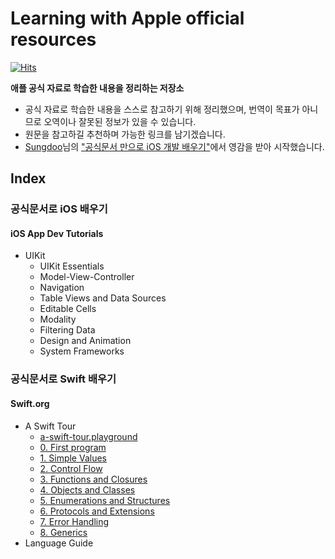 # Learning with Apple official resources

[![Hits](https://hits.seeyoufarm.com/api/count/incr/badge.svg?url=https%3A%2F%2Fgithub.com%2FKyungminLeeDev%2Flearning-with-apple-official-resources&count_bg=%2379C83D&title_bg=%23555555&icon=&icon_color=%23E7E7E7&title=hits&edge_flat=false)](https://hits.seeyoufarm.com)

**애플 공식 자료로 학습한 내용을 정리하는 저장소**

- 공식 자료로 학습한 내용을 스스로 참고하기 위해 정리했으며, 번역이 목표가 아니므로 오역이나 잘못된 정보가 있을 수 있습니다.
- 원문을 참고하길 추천하며 가능한 링크를 남기겠습니다.
- [Sungdoo](https://sungdoo.dev/about-me-en/)님의 ["공식문서 만으로 iOS 개발 배우기"](https://sungdoo.dev/programming/start-ios-development-with-offical-docs/)에서 영감을 받아 시작했습니다.

## Index

### 공식문서로 iOS 배우기

#### iOS App Dev Tutorials

- UIKit
    - UIKit Essentials
    - Model-View-Controller
    - Navigation
    - Table Views and Data Sources
    - Editable Cells
    - Modality
    - Filtering Data
    - Design and Animation
    - System Frameworks



### 공식문서로 Swift 배우기

#### Swift.org

- A Swift Tour
    - [a-swift-tour.playground](./Swift.org/welcome-to-swifta-swift-tour/a-swift-tour.playground)
    - [0. First program](./Swift.org/welcome-to-swifta-swift-tour/a-swift-tour-0-first-program.md)
    - [1. Simple Values](./Swift.org/welcome-to-swifta-swift-tour/a-swift-tour-1-simple-values.md)
    - [2. Control Flow](./Swift.org/welcome-to-swifta-swift-tour/a-swift-tour-2-control-flow.md)
    - [3. Functions and Closures](./Swift.orgwelcome-to-swift/a-swift-toura-swift-tour-3-functions-and-closures.md)
    - [4. Objects and Classes](./Swift.org/welcome-to-swifta-swift-tour/a-swift-tour-4-objects-and-classes.md)
    - [5. Enumerations and Structures](./Swift.orgwelcome-to-swift/a-swift-toura-swift-tour-5-enumerations-and-structures.md)
    - [6. Protocols and Extensions](./Swift.orgwelcome-to-swift/a-swift-toura-swift-tour-6-protocols-and-extensions.md)
    - [7. Error Handling](./Swift.org/welcome-to-swifta-swift-tour/a-swift-tour-7-error-handling.md)
    - [8. Generics](./Swift.org/welcome-to-swift/a-swift-tour/a-swift-tour-8-generics.md)
- Language Guide